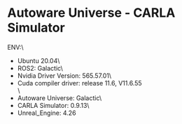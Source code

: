 # Autoware Universe - CARLA Simulator

ENV:\
- Ubuntu 20.04\
- ROS2: Galactic\
- Nvidia Driver Version: 565.57.01\
- Cuda compiler driver: release 11.6, V11.6.55\
\
- Autoware Universe: Galactic\
- CARLA Simulator: 0.9.13\
- Unreal_Engine: 4.26
